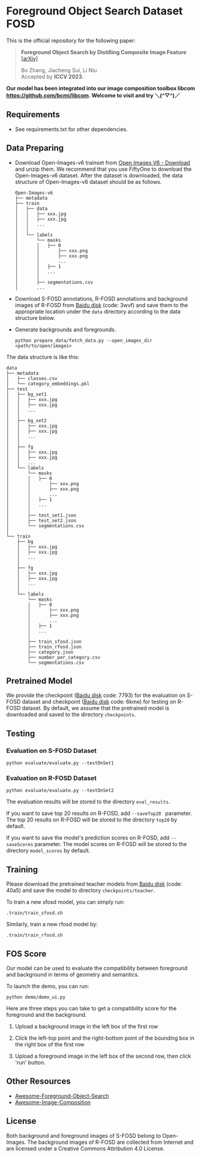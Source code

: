 # Foreground Object Search Dataset FOSD

This is the official repository for the following paper:

> **Foreground Object Search by Distilling Composite Image Feature**  [[arXiv]](https://arxiv.org/pdf/2308.04990.pdf)<br>
>
> Bo Zhang, Jiacheng Sui, Li Niu<br>
> Accepted by **ICCV 2023**.

**Our model has been integrated into our image composition toolbox libcom https://github.com/bcmi/libcom. Welcome to visit and try ＼(^▽^)／** 

## Requirements

- See requirements.txt for other dependencies.

## Data Preparing

- Download Open-Images-v6 trainset from [Open Images V6 - Download](https://storage.googleapis.com/openimages/web/download_v6.html) and unzip them. We recommend that you use FiftyOne to download the Open-Images-v6 dataset. After the dataset is downloaded, the data structure of Open-Images-v6 dataset should be as follows.
  
  ```
  Open-Images-v6
  ├── metadata
  ├── train
  │   ├── data
  │   │   ├── xxx.jpg
  │   │   ├── xxx.jpg
  │   │   ...
  │   │
  │   └── labels
  │       └── masks
  │       │   ├── 0
  │       │       ├── xxx.png
  │       │       ├── xxx.png
  │       │       ...
  │       │   ├── 1
  │       │   ...
  │       │
  │       ├── segmentations.csv
  │       ...
  ```

- Download S-FOSD annotations, R-FOSD annotations and background images of R-FOSD from [Baidu disk](https://pan.baidu.com/s/1LF_4LbwxbxSBy-zqBkgzDw) (code: 3wvf) and save them to the appropriate location under the `data` directory according to the data structure below. 
  
- Generate backgrounds and foregrounds.
  
  ```
  python prepare_data/fetch_data.py --open_images_dir <path/to/open/images>
  ```

The data structure is like this:

```
data
├── metadata
│   ├── classes.csv
│   └── category_embeddings.pkl
├── test
│   ├── bg_set1
│   │   ├── xxx.jpg
│   │   ├── xxx.jpg
│   │   ...
│   │
│   ├── bg_set2
│   │   ├── xxx.jpg
│   │   ├── xxx.jpg
│   │   ...
│   │
│   ├── fg
│   │   ├── xxx.jpg
│   │   ├── xxx.jpg
│   │   ...
│   └── labels
│       └── masks
│       │   ├── 0
│       │       ├── xxx.png
│       │       ├── xxx.png
│       │       ...
│       │   ├── 1
│       │   ...
│       │
│       ├── test_set1.json
│       ├── test_set2.json
│       └── segmentations.csv
│
└── train
    ├── bg
    │   ├── xxx.jpg
    │   ├── xxx.jpg
    │   ...
    │
    ├── fg
    │   ├── xxx.jpg
    │   ├── xxx.jpg
    │   ...
    │
    └── labels
        └── masks
        │   ├── 0
        │       ├── xxx.png
        │       ├── xxx.png
        │       ...
        │   ├── 1
        │   ...
        │
        ├── train_sfosd.json
        ├── train_rfosd.json
        ├── category.json
        ├── number_per_category.csv
        └── segmentations.csv
```

## Pretrained Model

We provide the checkpoint ([Baidu disk](https://pan.baidu.com/s/1_Dh2w08AAqdsw8Cb3l4nfQ) code: 7793) for the evaluation on S-FOSD dataset and checkpoint ([Baidu disk](https://pan.baidu.com/s/17jq1FWKSsEngp7scB4357Q) code: 6kme) for testing on R-FOSD dataset. By default, we assume that the pretrained model is downloaded and saved to the directory `checkpoints`.

## Testing

### Evaluation on S-FOSD Dataset

```
python evaluate/evaluate.py --testOnSet1
```

### Evaluation on R-FOSD Dataset

```
python evaluate/evaluate.py --testOnSet2
```

The evaluation results will be stored to the directory `eval_results`.

If you want to save top 20 results on R-FOSD, add `--saveTop20 ` parameter. The top 20 results on R-FOSD will be stored to the directory `top20` by default.

If you want to save the model's prediction scores on R-FOSD, add `--saveScores` parameter. The model scores on R-FOSD will be stored to the directory `model_scores` by default.

## Training

Please download the pretrained teacher models from [Baidu disk](https://pan.baidu.com/s/1D_zT326PLXZ-C0j5mcCY6A) (code: 40a5) and save the model to directory `checkpoints/teacher`. 

To train a new sfosd model, you can simply run:

```
.train/train_sfosd.sh
```

Similarly, train a new rfosd model by:

```
.train/train_rfosd.sh
```

## FOS Score

Our model can be used to evaluate the compatibility between foreground and background in terms of geometry and semantics.

To launch the demo, you can run:

```
python demo/demo_ui.py
```

Here are three steps you can take to get a compatibility  score for the foreground and the background.

1) Upload a background image in the left box of the first row

2) Click the left-top point and the right-bottom point of the bounding box in the right box of the first row

3) Upload a foreground image in the left box of the second row, then click 'run' button.

## Other Resources

+ [Awesome-Foreground-Object-Search](https://github.com/bcmi/Awesome-Foreground-Object-Search)
+ [Awesome-Image-Composition](https://github.com/bcmi/Awesome-Image-Composition)

## License

Both background and foreground images of S-FOSD belong to Open-Images. The background images of R-FOSD are collected from Internet and are licensed under a Creative Commons Attribution 4.0 License.
